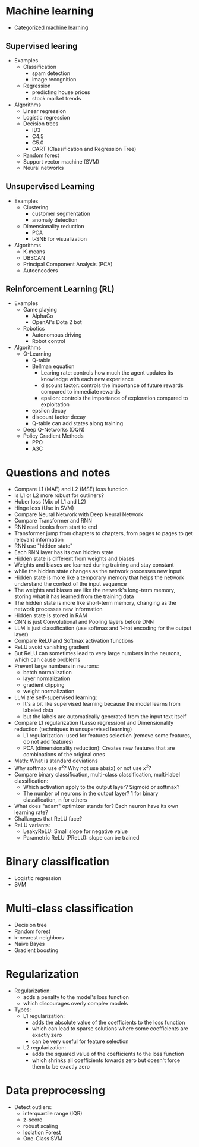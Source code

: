 # Machine learning
  - [Categorized machine learning](https://chatgpt.com/share/67ee7ad7-e894-8010-8a1d-adea403d4429)

## Supervised learing
  - Examples
    + Classification
      * spam detection
      * image recognition
    + Regression
      * predicting house prices
      * stock market trends
  - Algorithms
    + Linear regression
    + Logistic regression
    + Decision trees
      * ID3
      * C4.5
      * C5.0
      * CART (Classification and Regression Tree)
    + Random forest
    + Support vector machine (SVM)
    + Neural networks

## Unsupervised Learning
  - Examples
    + Clustering
      * customer segmentation
      * anomaly detection
    + Dimensionality reduction
      * PCA
      * t-SNE for visualization
  - Algorithms
    + K-means
    + DBSCAN
    + Principal Component Analysis (PCA)
    + Autoencoders

## Reinforcement Learning (RL)
  - Examples
    + Game playing
      * AlphaGo
      * OpenAI's Dota 2 bot
    + Robotics
      * Autonomous driving
      * Robot control
  - Algorithms
    + Q-Learning
      + Q-table
      + Bellman equation
        * Learing rate: controls how much the agent updates its knowledge with each new experience
        * discount factor: controls the importance of future rewards compared to immediate rewards
        * epsilon: controls the importance of exploration compared to exploitation
      + epsilon decay
      + discount factor decay
      + Q-table can add states along training
    + Deep Q-Networks (DQN)
    + Policy Gradient Methods
      * PPO
      * A3C

# Questions and notes
  - Compare L1 (MAE) and L2 (MSE) loss function
  - Is L1 or L2 more robust for outliners?
  - Huber loss (Mix of L1 and L2)
  - Hinge loss (Use in SVM)
  - Compare Neural Network with Deep Neural Network
  - Compare Transformer and RNN
  - RNN read books from start to end
  - Transformer jump from chapters to chapters, from pages to pages to get relevant information
  - RNN use "hidden state"
  - Each RNN layer has its own hidden state
  - Hidden state is different from weights and biases
  - Weights and biases are learned during training and stay constant
  - while the hidden state changes as the network processes new input
  - Hidden state is more like a temporary memory that helps the network understand the context of the input sequence
  - The weights and biases are like the network's long-term memory, storing what it has learned from the training data
  - The hidden state is more like short-term memory, changing as the network processes new information
  - Hidden state is stored in RAM
  - CNN is just Convolutional and Pooling layers before DNN
  - LLM is just classification (use softmax and 1-hot encoding for the output layer)
  - Compare ReLU and Softmax activation functions
  - ReLU avoid vanishing gradient
  - But ReLU can sometimes lead to very large numbers in the neurons, which can cause problems
  - Prevent large numbers in neurons:
    + batch normalization
    + layer normalization
    + gradient clipping
    + weight normalization
  - LLM are self-supervised learning:
    + It's a bit like supervised learning because the model learns from labeled data
    + but the labels are automatically generated from the input text itself
  - Compare L1 regularization (Lasso regression) and Dimensionality reduction (techniques in unsupervised learning)
    + L1 regularization: used for features selection (remove some features, do not add features)
    + PCA (dimensionality reduction): Creates new features that are combinations of the original ones
  - Math: What is standard deviations
  - Why softmax use $e^x$? Why not use abs(x) or not use $x^2$?
  - Compare binary classification, multi-class classification, multi-label classification:
    + Which activation apply to the output layer? Sigmoid or softmax?
    + The number of neurons in the output layer? 1 for binary classification, n for others
  - What does "adam" optimizer stands for? Each neuron have its own learning rate?
  - Challanges that ReLU face?
  - ReLU variants:
    + LeakyReLU: Small slope for negative value
    + Parametric ReLU (PReLU): slope can be trained
# Binary classification
  - Logistic regression
  - SVM

# Multi-class classification
  - Decision tree
  - Random forest
  - k-nearest neighbors
  - Naive Bayes
  - Gradient boosting

# Regularization
  - Regularization:
    + adds a penalty to the model's loss function
    + which discourages overly complex models
  - Types:
    + L1 regularization:
      * adds the absolute value of the coefficients to the loss function
      * which can lead to sparse solutions where some coefficients are exactly zero
      * can be very useful for feature selection
    + L2 regularization:
      * adds the squared value of the coefficients to the loss function
      * which shrinks all coefficients towards zero but doesn't force them to be exactly zero

# Data preprocessing
  - Detect outliers:
    + interquartile range (IQR)
    + z-score
    + robust scaling
    + Isolation Forest
    + One-Class SVM

